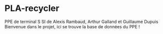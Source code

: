 # PLA-recycler
PPE de terminal S SI de Alexis Rambaud, Arthur Galland et Guillaume Dupuis
Bienvenue dans le projet, ici se trouve la base de données du PPE !
